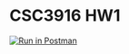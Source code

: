 # CSC3916 HW1

[![Run in Postman](https://run.pstmn.io/button.svg)](https://app.getpostman.com/run-collection/23ffcde0b44e7b52edb8#?env%5BCSC3916_HW1%5D=W3sia2V5IjoiZWNob19ib2R5IiwidmFsdWUiOiJIZWxsbyBXb3JsZCIsImVuYWJsZWQiOnRydWV9XQ==)
